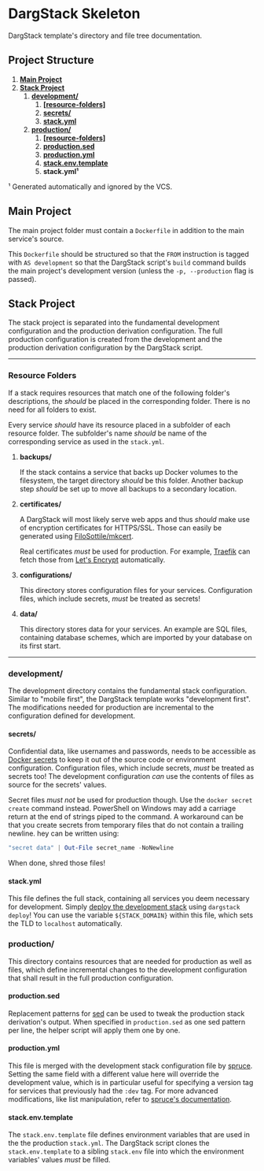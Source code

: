 # DargStack Skeleton

DargStack template's directory and file tree documentation.


## Project Structure

1. **[Main Project](#main-project)**
1. **[Stack Project](#stack-project)**
    1. **[development/](#development)**
        1. **[[resource-folders]](#resource-folders)**
        1. **[secrets/](#secrets)**
        1. **[stack.yml](#stackyml)**
    1. **[production/](#production)**
        1. **[[resource-folders]](#resource-folders)**
        1. **[production.sed](#productionsed)**
        1. **[production.yml](#productionyml)**
        1. **[stack.env.template](#stackenvtemplate)**
        1. **stack.yml¹**

¹ Generated automatically and ignored by the VCS.


## Main Project

The main project folder must contain a `Dockerfile` in addition to the main service's source.

This `Dockerfile` should be structured so that the `FROM` instruction is tagged with `AS development` so that the DargStack script's `build` command builds the main project's development version (unless the `-p, --production` flag is passed).


## Stack Project

The stack project is separated into the fundamental development configuration and the production derivation configuration.
The full production configuration is created from the development and the production derivation configuration by the DargStack script.

---

### Resource Folders

If a stack requires resources that match one of the following folder's descriptions, the *should* be placed in the corresponding folder.
There is no need for all folders to exist.

Every service *should* have its resource placed in a subfolder of each resource folder.
The subfolder's name *should* be name of the corresponding service as used in the `stack.yml`.

1. **backups/**

    If the stack contains a service that backs up Docker volumes to the filesystem, the target directory *should* be this folder.
    Another backup step *should* be set up to move all backups to a secondary location.

1. **certificates/**

    A DargStack will most likely serve web apps and thus *should* make use of encryption certificates for HTTPS/SSL.
    Those can easily be generated using [FiloSottile/mkcert](https://github.com/FiloSottile/mkcert).

    Real certificates *must* be used for production.
    For example, [Traefik](https://traefik.io/) can fetch those from [Let's Encrypt](https://letsencrypt.org/) automatically.

1. **configurations/**

    This directory stores configuration files for your services.
    Configuration files, which include secrets, *must* be treated as secrets!

1. **data/**

    This directory stores data for your services.
    An example are SQL files, containing database schemes, which are imported by your database on its first start.

---

### development/

The development directory contains the fundamental stack configuration.
Similar to "mobile first", the DargStack template works "development first".
The modifications needed for production are incremental to the configuration defined for development.


#### secrets/

Confidential data, like usernames and passwords, needs to be accessible as [Docker secrets](https://docs.docker.com/engine/swarm/secrets/) to keep it out of the source code or environment configuration.
Configuration files, which include secrets, *must* be treated as secrets too!
The development configuration *can* use the contents of files as source for the secrets' values.

Secret files *must not* be used for production though.
Use the `docker secret create` command instead.
PowerShell on Windows may add a carriage return at the end of strings piped to the command.
A workaround can be that you create secrets from temporary files that do not contain a trailing newline.
hey can be written using:

```PowerShell
"secret data" | Out-File secret_name -NoNewline
```

When done, shred those files!


#### stack.yml

This file defines the full stack, containing all services you deem necessary for development.
Simply [deploy the development stack](https://docs.docker.com/engine/reference/commandline/stack_deploy/) using `dargstack deploy`!
You can use the variable `${STACK_DOMAIN}` within this file, which sets the TLD to `localhost` automatically.


### production/

This directory contains resources that are needed for production as well as files, which define incremental changes to the development configuration that shall result in the full production configuration.


#### production.sed

Replacement patterns for [sed](https://linux.die.net/man/1/sed) can be used to tweak the production stack derivation's output.
When specified in `production.sed` as one sed pattern per line, the helper script will apply them one by one.


#### production.yml

This file is merged with the development stack configuration file by [spruce](https://github.com/geofffranks/spruce).
Setting the same field with a different value here will override the development value, which is in particular useful for specifying a version tag for services that previously had the `:dev` tag.
For more advanced modifications, like list manipulation, refer to [spruce's documentation](https://github.com/geofffranks/spruce/tree/master/doc).


#### stack.env.template

The `stack.env.template` file defines environment variables that are used in the the production `stack.yml`.
The DargStack script clones the `stack.env.template` to a sibling `stack.env` file into which the environment variables' values *must* be filled.
